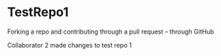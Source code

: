 # TestRepo1
Forking a repo and contributing through a pull request – through GitHub

Collaborator 2 made changes to test repo 1
